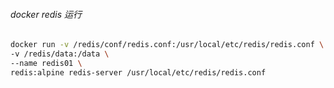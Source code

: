 ###### docker redis 运行

```bash
docker run -v /redis/conf/redis.conf:/usr/local/etc/redis/redis.conf \
-v /redis/data:/data \
--name redis01 \
redis:alpine redis-server /usr/local/etc/redis/redis.conf
```


